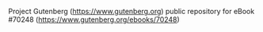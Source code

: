 Project Gutenberg (https://www.gutenberg.org) public repository for
eBook #70248 (https://www.gutenberg.org/ebooks/70248)
